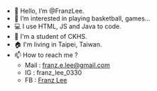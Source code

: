 - 👋 Hello, I’m @FranzLee.
- 👀 I’m interested in playing basketball, games...
- 💻 I use HTML, JS and Java to code.
- 🏫 I'm a student of CKHS.
- 🏠 I'm living in Taipei, Taiwan.
- 📫 How to reach me ?
    - Mail : franz.e.lee@gmail.com
    - IG : franz_lee_0330
    - FB : <a href="https://www.facebook.com/franz.lee.56">Franz Lee</a>

<!---
FranzLee/FranzLee is a ✨ special ✨ repository because its `README.md` (this file) appears on your GitHub profile.
You can click the Preview link to take a look at your changes.
--->
